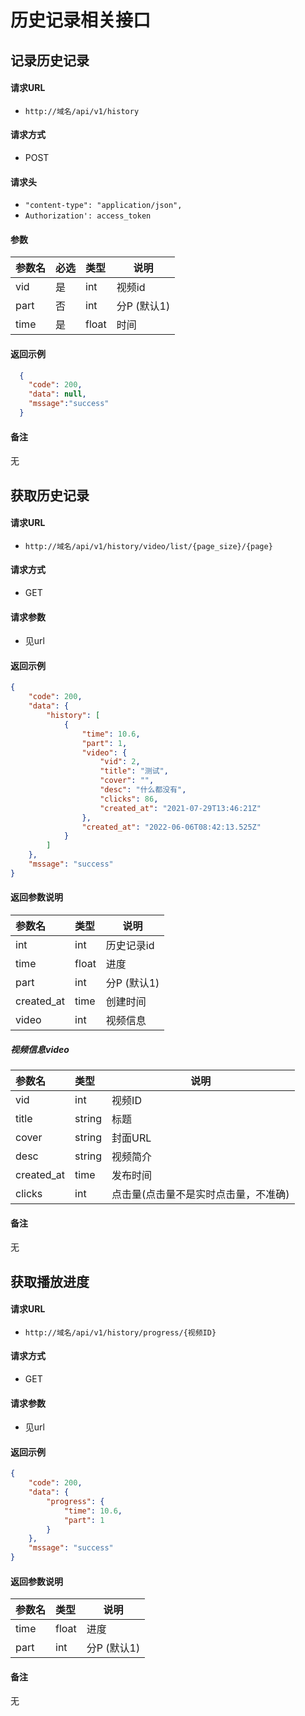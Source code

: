 # 历史记录相关接口

## 记录历史记录

#### 请求URL
- ` http://域名/api/v1/history `
  
#### 请求方式
- POST 

####  请求头
- `"content-type": "application/json",`
- `Authorization': access_token`


#### 参数

| 参数名 | 必选 | 类型  | 说明        |
| :----- | :--- | :---- | ----------- |
| vid    | 是   | int   | 视频id      |
| part   | 否   | int   | 分P (默认1) |
| time   | 是   | float | 时间        |

#### 返回示例 

``` json
  {
    "code": 200,
    "data": null,
    "mssage":"success"
  }
```

#### 备注 
无


## 获取历史记录

#### 请求URL
- ` http://域名/api/v1/history/video/list/{page_size}/{page} `
  
#### 请求方式
- GET 

#### 请求参数
- 见url

#### 返回示例 

``` json
{
    "code": 200,
    "data": {
        "history": [
            {
                "time": 10.6,
                "part": 1,
                "video": {
                    "vid": 2,
                    "title": "测试",
                    "cover": "",
                    "desc": "什么都没有",
                    "clicks": 86,
                    "created_at": "2021-07-29T13:46:21Z"
                },
                "created_at": "2022-06-06T08:42:13.525Z"
            }
        ]
    },
    "mssage": "success"
}
```

#### 返回参数说明 

| 参数名     | 类型  | 说明        |
| :--------- | :---- | ----------- |
| int        | int   | 历史记录id  |
| time       | float | 进度        |
| part       | int   | 分P (默认1) |
| created_at | time  | 创建时间    |
| video      | int   | 视频信息    |


##### 视频信息video
| 参数名     | 类型   | 说明                                 |
| :--------- | :----- | ------------------------------------ |
| vid        | int    | 视频ID                               |
| title      | string | 标题                                 |
| cover      | string | 封面URL                              |
| desc       | string | 视频简介                             |
| created_at | time   | 发布时间                             |
| clicks     | int    | 点击量(点击量不是实时点击量，不准确) |

#### 备注 
无


## 获取播放进度

#### 请求URL
- ` http://域名/api/v1/history/progress/{视频ID} `
  
#### 请求方式
- GET 

#### 请求参数
- 见url

#### 返回示例 

``` json
{
    "code": 200,
    "data": {
        "progress": {
            "time": 10.6,
            "part": 1
        }
    },
    "mssage": "success"
}
```

#### 返回参数说明 

| 参数名     | 类型  | 说明        |
| :--------- | :---- | ----------- |
| time       | float | 进度        |
| part       | int   | 分P (默认1) |

#### 备注 
无
